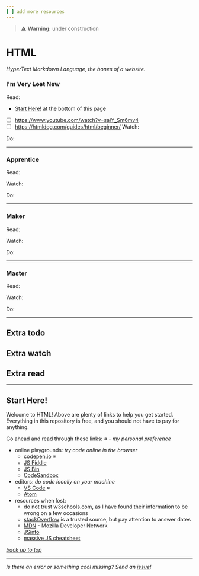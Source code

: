 ```yaml
---
[ ] add more resources
---
```


>:warning: **Warning:** under construction
# HTML
_HyperText Markdown Language, the bones of a website._

### I'm Very ~~Lost~~ New

Read:
* [Start Here!](#start-here) at the bottom of this page

- [ ] https://www.youtube.com/watch?v=salY_Sm6mv4
- [ ] https://htmldog.com/guides/html/beginner/
Watch:

Do:

---

### Apprentice

Read:

Watch:

Do:

---

### Maker

Read:

Watch:

Do:

---

### Master
Read:

Watch:

Do:

---

## Extra todo

## Extra watch

## Extra read

---



## Start Here!
Welcome to HTML! Above are plenty of links to help you get started.
Everything in this repository is free, and you should not have to pay for anything. 

Go ahead and read through these links:
_※ - my personal preference_

* online playgrounds: _try code online in the browser_
  * [codepen.io](https://codepen.io) ※
  * [JS Fiddle](https://jsfiddle.net/)
  * [JS Bin](https://jsbin.com/?html,js,output)
  * [CodeSandbox](https://codesandbox.io/)
* editors: _do code locally on your machine_
  * [VS Code](https://code.visualstudio.com/) ※
  * [Atom](https://atom.io)
* resources when lost:
  * do not trust w3schools.com, as I have found their information to be wrong on a few occasions
  * [stackOverflow](https://stackoverflow.com/questions/tagged/html) is a trusted source, but pay attention to answer dates
  * [MDN](https://developer.mozilla.org/en-US/docs/Web/HTML/Reference) - Mozilla Developer Network
  * [JSinfo](https://javascript.info/)
  * [massive JS cheatsheet](https://htmlcheatsheet.com/)


_[back up to top](#html)_

---

_Is there an error or something cool missing? Send an [issue](https://github.com/octoshrimpy/learn/issues/new)!_
